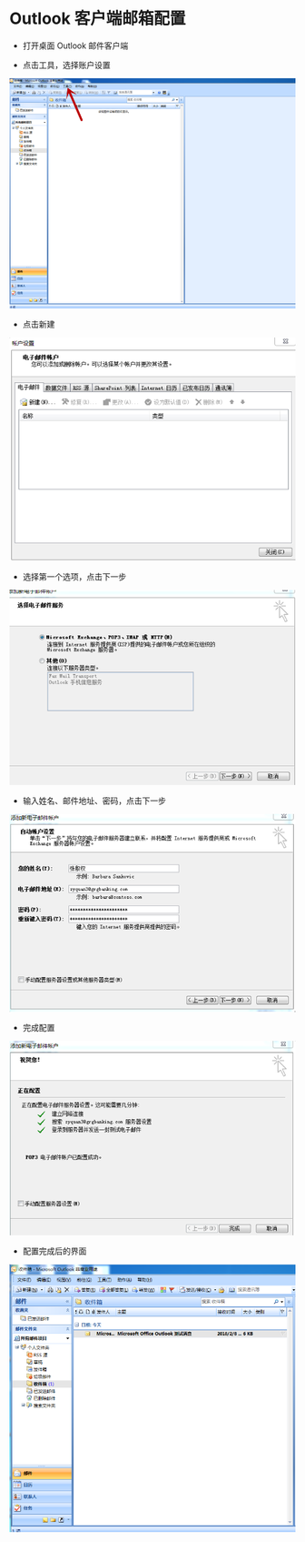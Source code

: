 # Outlook 客户端邮箱配置

- 打开桌面 Outlook 邮件客户端

- 点击工具，选择账户设置

![](/imgs/OutlookSetting/1.png)

- 点击新建

![](/imgs/OutlookSetting/2.png)

- 选择第一个选项，点击下一步

![](/imgs/OutlookSetting/3.png)

- 输入姓名、邮件地址、密码，点击下一步

![](/imgs/OutlookSetting/4.png)

- 完成配置

![](/imgs/OutlookSetting/5.png)

- 配置完成后的界面

![](/imgs/OutlookSetting/6.png)
